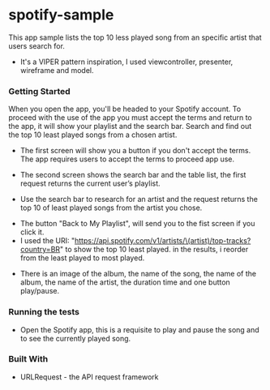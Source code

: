 # spotify-sample

This app sample lists the top 10 less played song from an specific artist that users search for.

* It's a VIPER pattern inspiration, I used viewcontroller, presenter, wireframe and model.

### Getting Started

When you open the app, you'll be headed to your Spotify account. To proceed with the use of the app you must accept the terms and return to the app, it will show your playlist and the search bar. Search and find out the top 10 least played songs from a chosen artist.



* The first screen  will show you a button if you don't accept the  terms. The app requires users to accept the terms to proceed app use.

* The second screen shows the search bar and the table list, the first request returns the current user’s playlist.

* Use the search bar to research for an artist and the request returns the top 10 of least played songs from the artist you chose.
- The  button "Back to My Playlist", will send you to the fist screen if you click it.
- I used the URI: "https://api.spotify.com/v1/artists/\(artist)/top-tracks?country=BR" to show the top 10 least played. in the results, i reorder from the least played to most played.

* There is an image of the album,  the name of the song, the name of the album, the name of the artist, the duration time and one button play/pause.

### Running the tests

* Open the Spotify app, this is a requisite to play and pause the song and to see the currently played song.


### Built With

* URLRequest - the API request framework
